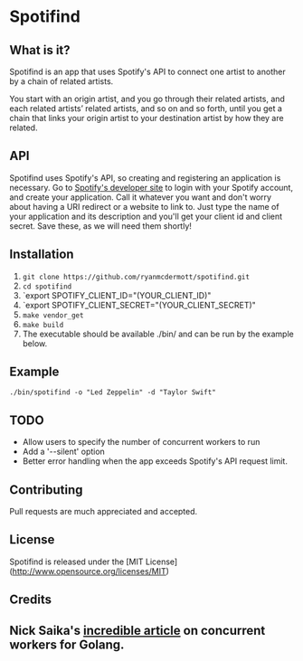 # Spotifind


## What is it?
Spotifind is an app that uses Spotify's API to connect one artist to another by a chain of related artists.

You start with an origin artist, and you go through their related artists, and each related artists’ related artists, and so on and so forth, until you get a chain that links your origin artist to your destination artist by how they are related.


## API
Spotifind uses Spotify's API, so creating and registering an application is necessary. Go to [Spotify's developer site](https://developer.spotify.com/my-applications) to login with your Spotify account, and create your application. Call it whatever you want and don't worry about having a URI redirect or a website to link to. Just type the name of your application and its description and you'll get your client id and client secret. Save these, as we will need them shortly!


## Installation
1. `git clone https://github.com/ryanmcdermott/spotifind.git`
2. `cd spotifind`
3. `export SPOTIFY_CLIENT_ID="(YOUR_CLIENT_ID)"
4. `export SPOTIFY_CLIENT_SECRET="(YOUR_CLIENT_SECRET)"
5. `make vendor_get`
6. `make build`
7. The executable should be available ./bin/ and can be run by the example below.


## Example
`./bin/spotifind -o "Led Zeppelin" -d "Taylor Swift"`


## TODO
* Allow users to specify the number of concurrent workers to run
* Add a '--silent' option 
* Better error handling when the app exceeds Spotify's API request limit.


## Contributing
Pull requests are much appreciated and accepted.


## License
Spotifind is released under the [MIT License] (http://www.opensource.org/licenses/MIT)


## Credits
Nick Saika's [incredible article](http://nesv.github.io/golang/2014/02/25/worker-queues-in-go.html) on concurrent workers for Golang.
----